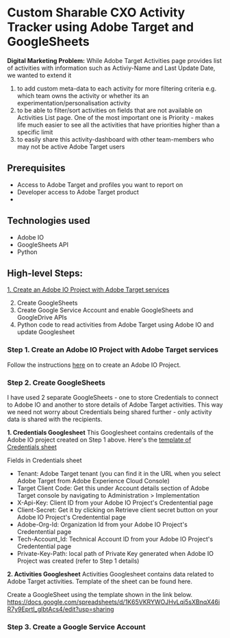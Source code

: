 
# Custom Sharable CXO Activity Tracker using Adobe Target and GoogleSheets

**Digital Marketing Problem:** While Adobe Target Activities page provides list of activities with information such as Activiy-Name and Last Update Date, we wanted to extend it
1. to add custom meta-data to each activity for more filtering criteria e.g. which team owns the activity or whether its an experimentation/personalisation activity
2. to be able to filter/sort activities on fields that are not available on Activities List page. One of the most important one is Priority - makes life much easier to see all the activities that have priorities higher than a specific limit 
3. to easily share this activity-dashboard with other team-members who may not be active Adobe Target users
 
## Prerequisites
- Access to Adobe Target and profiles you want to report on
- Developer access to Adobe Target product
- 

## Technologies used
- Adobe IO
- GoogleSheets API
- Python


## High-level Steps:
[1. Create an Adobe IO Project with Adobe Target services](#step1)

2. Create GoogleSheets
3. Create Google Service Account and enable GoogleSheets and GoogleDrive APIs
4. Python code to read activities from Adobe Target using Adobe IO and update Googlesheet


### <a name="step1"></a> Step 1. Create an Adobe IO Project with Adobe Target services
Follow the instructions [here](https://github.com/pierian-co/custom-cxo-activity-dashboard-adobe-target-googlesheets/blob/main/create_adobeioproject_target.md) on to create an Adobe IO Project.

### Step 2. Create GoogleSheets
I have used 2 separate GoogleSheets - one to store Credentials to connect to Adobe IO and another to store details of Adobe Target activities. This way we need not worry about Credentials being shared further - only activity data is shared with the recipients. 

**1. Credentials Googlesheet** 
This Googlesheet contains credentails of the Adobe IO project created on Step 1 above. Here's the [template of Credentials sheet](https://docs.google.com/spreadsheets/d/1nkF3EE3WL0UGhtFFFxjhG1OkDKyGSIBuW6Fd3kcmJa4/edit?usp=sharing)

Fields in Credentials sheet
- Tenant: Adobe Target tenant (you can find it in the URL when you select Adobe Target from Adobe Experience Cloud Console)
- Target Client Code: Get this under Account details section of Adobe Target console by navigating to Administration > Implementation 
- X-Api-Key: Client ID from your Adobe IO Project's Credentential page
- Client-Secret: Get it by clicking on Retrieve client secret button on your Adobe IO Project's Credentential page
- Adobe-Org-Id: Organization Id from your Adobe IO Project's Credentential page
- Tech-Account_Id: Technical Account ID from your Adobe IO Project's Credentential page
- Private-Key-Path: local path of Private Key generated when Adobe IO Project was created (refer to Step 1 details)

**2. Activities Googlesheet**
Activities Googlesheet contains data related to Adobe Target activities. Template of the sheet can be found here. 

Create a GoogleSheet using the template shown in the link below. 
https://docs.google.com/spreadsheets/d/1K65VKRYWOJHvLqi5sXBnqX46iR7y9EprtI_glbtAcs4/edit?usp=sharing



### Step 3. Create a Google Service Account
